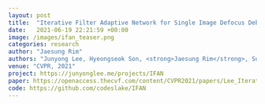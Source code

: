 ```yaml
---
layout: post
title:  "Iterative Filter Adaptive Network for Single Image Defocus Deblurring"
date:   2021-06-19 22:21:59 +00:00
image: /images/ifan_teaser.png
categories: research
author: "Jaesung Rim"
authors: "Junyong Lee, Hyeongseok Son, <strong>Jaesung Rim</strong>, Sunghyun Cho, Seungyong Lee"
venue: "CVPR, 2021"
project: https://junyonglee.me/projects/IFAN
paper: https://openaccess.thecvf.com/content/CVPR2021/papers/Lee_Iterative_Filter_Adaptive_Network_for_Single_Image_Defocus_Deblurring_CVPR_2021_paper.pdf
code: https://github.com/codeslake/IFAN
---
```



